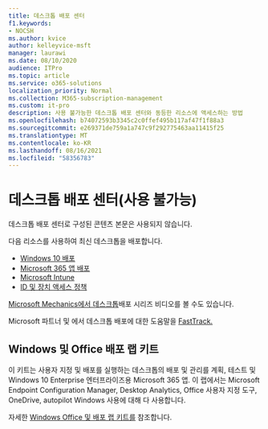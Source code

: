 ```yaml
---
title: 데스크톱 배포 센터
f1.keywords:
- NOCSH
ms.author: kvice
author: kelleyvice-msft
manager: laurawi
ms.date: 08/10/2020
audience: ITPro
ms.topic: article
ms.service: o365-solutions
localization_priority: Normal
ms.collection: M365-subscription-management
ms.custom: it-pro
description: 사용 불가능한 데스크톱 배포 센터와 동등한 리소스에 액세스하는 방법
ms.openlocfilehash: b74072593b3345c2c0ffef495b117af47f1f88a3
ms.sourcegitcommit: e269371de759a1a747c9f292775463aa11415f25
ms.translationtype: MT
ms.contentlocale: ko-KR
ms.lasthandoff: 08/16/2021
ms.locfileid: "58356783"
---
```

# <a name="desktop-deployment-center-deprecated"></a>데스크톱 배포 센터(사용 불가능)

데스크톱 배포 센터로 구성된 콘텐츠 본문은 사용되지 않습니다. 

다음 리소스를 사용하여 최신 데스크톱을 배포합니다.

- [Windows 10 배포](/windows/deployment/)
- [Microsoft 365 앱 배포](/deployoffice/deployment-guide-microsoft-365-apps)
- [Microsoft Intune](/mem/intune/fundamentals/planning-guide)
- [ID 및 장치 액세스 정책](../security/office-365-security/microsoft-365-policies-configurations.md)

[Microsoft Mechanics에서 데스크톱](https://www.aka.ms/watchhowtoshift)배포 시리즈 비디오를 볼 수도 있습니다.

Microsoft 파트너 및 에서 데스크톱 배포에 대한 도움말을 [FastTrack.](https://www.microsoft.com/fasttrack/microsoft-365)

## <a name="windows-and-office-deployment-lab-kit"></a>Windows 및 Office 배포 랩 키트

이 키트는 사용자 지정 및 배포를 실행하는 데스크톱의 배포 및 관리를 계획, 테스트 및 Windows 10 Enterprise 엔터프라이즈용 Microsoft 365 앱. 이 랩에서는 Microsoft Endpoint Configuration Manager, Desktop Analytics, Office 사용자 지정 도구, OneDrive, autopilot Windows 사용에 대해 다 사용합니다.

자세한 [Windows Office 및 배포 랩 키트를](modern-desktop-deployment-and-management-lab.md) 참조합니다.